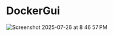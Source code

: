 # DockerGui



![Screenshot 2025-07-26 at 8 46 57 PM](https://github.com/user-attachments/assets/bce4736e-959d-4226-88ce-93cfb7dbc3f6)
